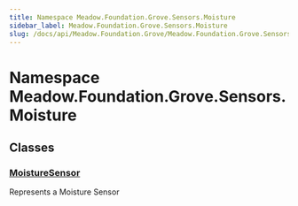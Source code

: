 ```yaml
---
title: Namespace Meadow.Foundation.Grove.Sensors.Moisture
sidebar_label: Meadow.Foundation.Grove.Sensors.Moisture
slug: /docs/api/Meadow.Foundation.Grove/Meadow.Foundation.Grove.Sensors.Moisture
---
```

# Namespace Meadow.Foundation.Grove.Sensors.Moisture
## Classes
### [MoistureSensor](../Meadow.Foundation.Grove.Sensors.Moisture/MoistureSensor)
Represents a Moisture Sensor
